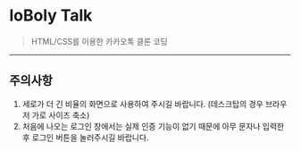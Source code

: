 # loBoly Talk
> HTML/CSS를 이용한 카카오톡 클론 코딩
------------------------------
## 주의사항
1. 세로가 더 긴 비율의 화면으로 사용하여 주시길 바랍니다. (데스크탑의 경우 브라우저 가로 사이즈 축소)
2. 처음에 나오는 로그인 창에서는 실제 인증 기능이 없기 때문에 아무 문자나 입력한 후 로그인 버튼을 눌러주시길 바랍니다.
